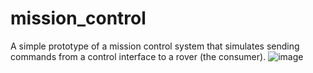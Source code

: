 # mission_control
A simple prototype of a mission control system that simulates sending commands from a control interface to a rover (the consumer). 
![image](https://github.com/user-attachments/assets/ac5e7537-228b-477e-8597-b9dfaee2b6bb)
